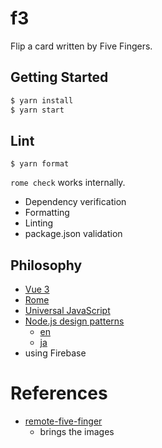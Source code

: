 # f3
Flip a card written by Five Fingers.

## Getting Started

```zsh
$ yarn install
$ yarn start
```

## Lint
```
$ yarn format
```
`rome check` works internally.
- Dependency verification
- Formatting
- Linting
- package.json validation

## Philosophy
- [Vue 3](https://github.com/vuejs/vue-next)
- [Rome](https://romefrontend.dev/)
- [Universal JavaScript](https://cdb.reacttraining.com/universal-javascript-4761051b7ae9#.d39eaqcjp)
- [Node.js design patterns](https://github.com/PacktPublishing/Node.js_Design_Patterns_Second_Edition_Code)
  - [en](https://www.amazon.co.jp/Node-Js-Design-Patterns-Mario-Casciaro/dp/1785885588)
  - [ja](https://www.oreilly.co.jp/books/9784873118734/)
- using Firebase

# References
- [remote-five-finger](https://github.com/kamehiro17/remote-five-finger)
  - brings the images
